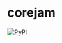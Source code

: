 # corejam

[![PyPI](https://img.shields.io/pypi/v/corejam.svg)](https://pypi.python.org/pypi/corejam)



